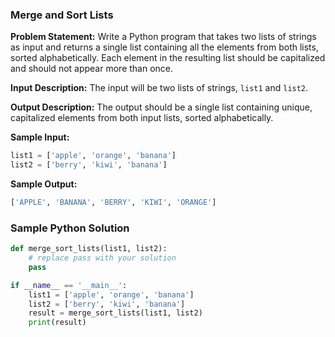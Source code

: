 ### Merge and Sort Lists

**Problem Statement:** Write a Python program that takes two lists of strings as input and returns a single list containing all the elements from both lists, sorted alphabetically. Each element in the resulting list should be capitalized and should not appear more than once.

**Input Description:** The input will be two lists of strings, `list1` and `list2`.

**Output Description:** The output should be a single list containing unique, capitalized elements from both input lists, sorted alphabetically.

**Sample Input:**

```python
list1 = ['apple', 'orange', 'banana']
list2 = ['berry', 'kiwi', 'banana']
```

**Sample Output:**

```python
['APPLE', 'BANANA', 'BERRY', 'KIWI', 'ORANGE']
```

### Sample Python Solution

```python
def merge_sort_lists(list1, list2):
    # replace pass with your solution
    pass

if __name__ == '__main__':
    list1 = ['apple', 'orange', 'banana']
    list2 = ['berry', 'kiwi', 'banana']
    result = merge_sort_lists(list1, list2)
    print(result)
```